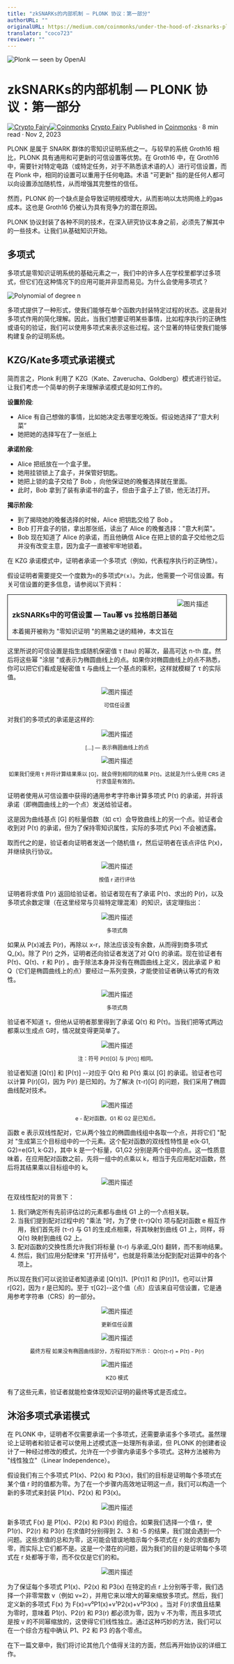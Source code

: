 ```yaml
---
title: "zkSNARKs的内部机制 — PLONK 协议：第一部分"
authorURL: ""
originalURL: https://medium.com/coinmonks/under-the-hood-of-zksnarks-plonk-protocol-part-1-34bc406d8303
translator: "coco723"
reviewer: ""
---
```


![Plonk — seen by OpenAI](./1_4pLqLYSKvmAjftJMjVmrZg.webp)

# zkSNARKs的内部机制 — PLONK 协议：第一部分

[![Crypto Fairy](./1_nrbTgZM_zY_Isf4qDqpfjA.png)](https://medium.com/@cryptofairy)[![Coinmonks](./1_-_aiJHzJPz655N7iSSrLrQ.png)](https://medium.com/coinmonks) [Crypto Fairy](https://medium.com/@cryptofairy)
Published in [Coinmonks](https://medium.com/coinmonks) · 8 min read · Nov 2, 2023


PLONK 是属于 SNARK 群体的零知识证明系统之一。与较早的系统 Groth16 相比，PLONK 具有通用和可更新的可信设置等优势。在 Groth16 中，在 Groth16 中，需要针对特定电路（或特定任务，对于不熟悉该术语的人）进行可信设置，而在 Plonk 中，相同的设置可以重用于任何电路。术语 "可更新" 指的是任何人都可以向设置添加随机性，从而增强其完整性的信任。

然而，PLONK 的一个缺点是会导致证明规模增大，从而影响以太坊网络上的gas成本。这也是 Groth16 仍被认为具有竞争力的潜在原因。

PLONK 协议封装了各种不同的技术，在深入研究协议本身之前，必须先了解其中的一些技术。让我们从基础知识开始。

## 多项式

多项式是零知识证明系统的基础元素之一，我们中的许多人在学校里都学过多项式，但它们在这种情况下的应用可能并非显而易见。为什么会使用多项式？

![Polynomial of degree n](./1_H5kMilzYoAFDJb-NsCKnzA.webp)

多项式提供了一种形式，使我们能够在单个函数内封装特定过程的状态。这是我对多项式作用的简化理解。因此，当我们想要证明某些事情，比如程序执行的正确性或语句的验证，我们可以使用多项式来表示这些过程。这个显著的特征使我们能够构建复杂的证明系统。

## KZG/Kate多项式承诺模式

简而言之，Plonk 利用了 KZG（Kate、Zaverucha、Goldberg）模式进行验证。让我们考虑一个简单的例子来理解承诺模式是如何工作的。

**设置阶段**:

-   Alice 有自己想做的事情，比如她决定去哪里吃晚饭。假设她选择了“意大利菜”
-   她把她的选择写在了一张纸上

**承诺阶段**:

-   Alice 把纸放在一个盒子里。
-   她用挂锁锁上了盒子，并保管好钥匙。
-   她把上锁的盒子交给了 Bob ，向他保证她的晚餐选择就在里面。
-   此时，Bob 拿到了装有承诺书的盒子，但由于盒子上了锁，他无法打开。

**揭示阶段**:

-   到了揭晓她的晚餐选择的时候，Alice 把钥匙交给了 Bob 。
-   Bob 打开盒子的锁，拿出那张纸，读出了 Alice 的晚餐选择："意大利菜"。
-   Bob 现在知道了 Alice 的承诺，而且他确信 Alice 在把上锁的盒子交给他之后并没有改变主意，因为盒子一直被牢牢地锁着。


在 KZG 承诺模式中，证明者承诺一个多项式（例如，代表程序执行的正确性）。

假设证明者需要提交一个度数为`n`的多项式`P(x)`。为此，他需要一个可信设置。有关可信设置的更多信息，请参阅以下资料：

<a href="https://medium.com/coinmonks/trusted-setup-in-zksnarks-powers-of-tau-vs-lagrange-basis-7f12978f1eb9" style="text-decoration: none; color: inherit;">
  <div style="display: flex; justify-content: flex-start; border: 1px solid black; padding: 10px;">  
    <div style="text-align: left;">
      <h3>zkSNARKs中的可信设置 — Tau幂 vs 拉格朗日基础</h3>
      <div>本着揭开被称为 "零知识证明 "的黑箱之谜的精神，本文旨在</div>
    </div>
    <div style="text-align: center;">
      <img src="./1_snm-U5K2svGJwKVptv6LaQ.webp"  alt="图片描述">
    </div>
  </div>
</a>


这里所说的可信设置是指生成随机保密值 τ (tau) 的幂次，最高可达 n-th 度。然后将这些幂 "涂层 "或表示为椭圆曲线上的点。如果你对椭圆曲线上的点不熟悉，你可以把它们看成是秘密值 τ 与曲线上一个基点的乘积，这样就模糊了 τ 的实际值。

<div align="center">
  <img src="./1_9_5KwJjeP7ELf7IE_0GHQg.webp" alt="图片描述">
  <p style="font-size: 12px">可信任设置</p>
</div>

对我们的多项式的承诺是这样的:

<div align="center">
  <img src="./1_6c6ePXtQXbarRY3TxnOMtg.webp" alt="图片描述">
  <p style="font-size: 12px">[…] — 表示椭圆曲线上的点</p>
</div>

<div align="center">
  <img src="./1_3g5ZA51lzQhPlSfrfz7fZw.webp" alt="图片描述">
  <p style="font-size: 12px">如果我们使用 τ 并将计算结果乘以 [G]，就会得到相同的结果 P(τ)。这就是为什么使用 CRS 进行求值是有效的。</p>
</div>

证明者使用从可信设置中获得的通用参考字符串计算多项式 P(τ) 的承诺，并将该承诺（即椭圆曲线上的一个点）发送给验证者。


这是因为曲线基点 [G] 的标量倍数（如 cτ）会导致曲线上的另一个点。验证者会收到对 P(τ) 的承诺，但为了保持零知识属性，实际的多项式 P(x) 不会被透露。

取而代之的是，验证者向证明者发送一个随机值 r，然后证明者在该点评估 P(x)，并继续执行协议。

<div align="center">
  <img src="./1_P_Yxbmqh2785M0QIepNobQ.webp" alt="图片描述">
  <p style="font-size: 12px">按值 r 进行评估</p>
</div>


证明者将求值 P(r) 返回给验证者。验证者现在有了承诺 P(τ)、求出的 P(r)，以及多项式余数定理（在这里经常与贝祖特定理混淆）的知识，该定理指出：

<div align="center">
  <img src="./1_Kc2e0yOcTfg18hY-zDfjOw.webp" alt="图片描述">
  <p style="font-size: 12px">多项式商</p>
</div>

如果从 P(x)减去 P(r)，再除以 x-r，除法应该没有余数，从而得到商多项式 Q_(x)。除了 P(r) 之外，证明者还向验证者发送了对 Q(τ) 的承诺。现在验证者有 P(τ)、Q(τ)、r 和 P(r) 。由于除法本身并没有在椭圆曲线上定义，因此承诺 P 和 Q（它们是椭圆曲线上的点）要经过一系列变换，才能使验证者确认等式的有效性。

<div align="center">
  <img src="./1_MrbpIvvh5XPzM6BtnIWGWw.webp" alt="图片描述">
  <p style="font-size: 12px">多项式商</p>
</div>

验证者不知道 τ，但他从证明者那里得到了承诺 Q(τ) 和 P(τ)。当我们把等式两边都乘以生成点 G时，情况就变得更简单了。


<div align="center">
  <img src="./1_3AmdFCfUXEmmCnK4arw63A.webp" alt="图片描述">
  <p style="font-size: 12px">注：符号 P(τ)[G] 与 [P(τ)] 相同。</p>
</div>


验证者知道 [Q(τ)] 和 [P(τ)] --对应于 Q(τ) 和 P(τ) 乘以 [G] 的承诺。验证者也可以计算 P(r)[G]，因为 P(r) 是已知的。为了解决 (τ-r)[G] 的问题，我们采用了椭圆曲线配对技术。


<div align="center">
  <img src="./1_5erKOw0KO25tBRwlWEOpnA.webp" alt="图片描述">
  <p style="font-size: 12px">e - 配对函数。G1 和 G2 是已知点。</p>
</div>

函数 e 表示双线性配对，它从两个独立的椭圆曲线组中各取一个点，并将它们 "配对 "生成第三个目标组中的一个元素。这个配对函数的双线性特性是 e(k⋅G1, G2)=e(G1, k⋅G2)，其中 k 是一个标量，G1,G2 分别是两个组中的点。这一性质意味着，在应用配对函数之前，先将一组中的点乘以 k，相当于先应用配对函数，然后将其结果乘以目标组中的 k。

<div align="center">
  <img src="./1_koTS-AGybCEZBMZBl8Euow.webp" alt="图片描述">
</div>

在双线性配对的背景下：

1. 我们确定所有先前评估过的元素都与曲线 G1 上的一个点相关联。
2. 当我们提到配对过程中的 "乘法 "时，为了使 (τ-r)Q(τ) 项与配对函数 e 相互作用，我们首先将 (τ-r) 与 G1 的生成点相乘，将其映射到曲线 G1 上，同样，将 Q(τ) 映射到曲线 G2 上。
3. 配对函数的交换性质允许我们将标量 (τ-r) 与承诺_Q(τ) 翻转，而不影响结果。
4. 然后，我们应用分配律来 "打开括号"，也就是将乘法分配到配对运算中的各个项上。

所以现在我们可以说验证者知道承诺 [Q(τ)]1、[P(τ)]1 和 [P(r)]1，也可以计算 r[G2]，因为 r 是已知的。至于 τ[G2]--这个值（点）应该来自可信设置，它是通用参考字符串（CRS）的一部分。

<div align="center">
  <img src="./1_XvyJAq6U4rZkK4Jvh1f3dg.webp" alt="图片描述">
  <p style="font-size: 12px">更新信任设置</p>
</div>


<div align="center">
  <img src="./1_BqPc1uwWBo6g9QS-ch_aWQ.webp" alt="图片描述">
  <p style="font-size: 12px">最终方程 如果没有椭圆曲线部分，方程将如下所示： Q(τ)(τ-r) = P(τ) - P(r)</p>
</div>


<div align="center">
  <img src="./1_y5m7pFY872co5IarOoTxvg.webp" alt="图片描述">
  <p style="font-size: 12px">KZG 模式</p>
</div>


有了这些元素，验证者就能检查体现知识证明的最终等式是否成立。

## 沐浴多项式承诺模式

在 PLONK 中，证明者不仅需要承诺一个多项式，还需要承诺多个多项式。虽然理论上证明者和验证者可以使用上述模式逐一处理所有承诺，但 PLONK 的创建者设计了一种经过修改的模式，允许在一个步骤内承诺多个多项式。这种方法被称为 "线性独立"（Linear Independence）。

假设我们有三个多项式 P1(x)、P2(x) 和 P3(x)，我们的目标是证明每个多项式在某个值 r 时的值都为零。为了在一个步骤内高效地证明这一点，我们可以构造一个新的多项式来封装 P1(x)、P2(x) 和 P3(x)。

<div align="center">
  <img src="./1_D2XEMuW2ptyIiJRhEKt7MA.webp" alt="图片描述">
</div>

新多项式 F(x) 是 P1(x)、P2(x) 和 P3(x) 的组合。如果我们选择一个值 r，使 P1(r)、P2(r) 和 P3(r) 在求值时分别得到 2、3 和 -5 的结果，我们就会遇到一个问题。这些求值的总和为零，这可能会错误地暗示每个多项式在 r 处的求值都为零，而实际上它们都不是。这是一个潜在的问题，因为我们的目的是证明每个多项式在 r 处都等于零，而不仅仅是它们的和。

<div align="center">
  <img src="./1_oTLkGIVLEHEXvI7s42xPgA.webp" alt="图片描述">
</div>

为了保证每个多项式 P1(x)、P2(x) 和 P3(x) 在特定的点 r 上分别等于零，我们选择一个非零常数 v（例如 v=2），并用它来以增大的幂来缩放多项式。然后，我们定义新的多项式 F(x) 为 F(x)=v⁰P1(x)+v¹P2(x)+v²P3(x) 。当对 F(r)求值且结果为零时，意味着 P1(r)、P2(r) 和 P3(r) 都必须为零，因为 v 不为零，而且多项式是按 v 的不同幂缩放的，这使得它们线性独立。通过这种巧妙的方法，我们可以在一个综合方程中确认 P1、P2 和 P3 的各个零点。

在下一篇文章中，我们将讨论其他几个值得关注的方面，然后再开始协议的详细工作。